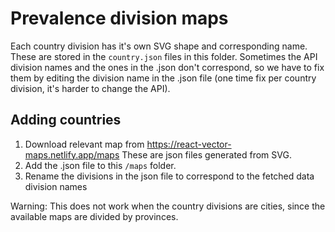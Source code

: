 # Prevalence division maps

Each country division has it's own SVG shape and corresponding name. These are stored in the `country.json` files in this folder. Sometimes the API division names and the ones in the .json don't correspond, so we have to fix them by editing the division name in the .json file (one time fix per country division, it's harder to change the API).

## Adding countries

1. Download relevant map from https://react-vector-maps.netlify.app/maps
   These are json files generated from SVG.
2. Add the .json file to this `/maps` folder.
3. Rename the divisions in the json file to correspond to the fetched data division names

Warning: This does not work when the country divisions are cities, since the available maps are divided by provinces.

